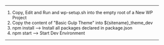 -------------------------

1) Copy, Edit and Run and wp-setup.sh into the empty root of a New WP Project
2) Copy the content of "Basic Gulp Theme" into ${sitename}_theme_dev
3) npm install --> Install all packages declared in package.json
4) npm start --> Start Dev Environment

-------------------------
